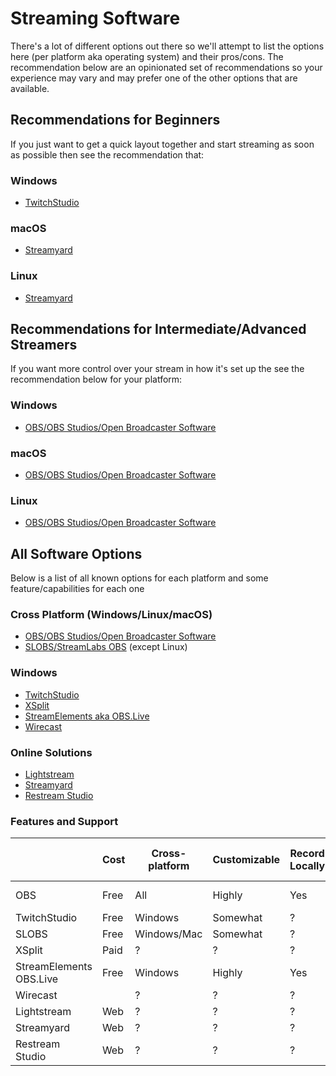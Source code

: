 # Streaming Software
There's a lot of different options out there so we'll attempt to list the options here (per platform aka operating system) and their pros/cons. The recommendation below are an opinionated set of recommendations so your experience may vary and may prefer one of the other options that are available.

## Recommendations for Beginners
If you just want to get a quick layout together and start streaming as soon as possible then see the recommendation that:

  ### Windows
  - [TwitchStudio](https://www.twitch.tv/broadcast/studio)

  ### macOS
  - [Streamyard](https://streamyard.com/)

  ### Linux
  - [Streamyard](https://streamyard.com/)

## Recommendations for Intermediate/Advanced Streamers
If you want more control over your stream in how it's set up the see the recommendation below for your platform:

### Windows
- [OBS/OBS Studios/Open Broadcaster Software](https://obsproject.com/)

### macOS
- [OBS/OBS Studios/Open Broadcaster Software](https://obsproject.com/)

### Linux
- [OBS/OBS Studios/Open Broadcaster Software](https://obsproject.com/)

## All Software Options
Below is a list of all known options for each platform and some feature/capabilities for each one

### Cross Platform (Windows/Linux/macOS)

- [OBS/OBS Studios/Open Broadcaster Software](https://obsproject.com/)
- [SLOBS/StreamLabs OBS](https://streamlabs.com/) (except Linux)

### Windows

- [TwitchStudio](https://www.twitch.tv/broadcast/studio)
- [XSplit](https://www.xsplit.com/)
- [StreamElements aka OBS.Live](https://streamelements.com/obslive)
- [Wirecast](https://www.telestream.net/wirecast/)


### Online Solutions
- [Lightstream](https://golightstream.com/)
- [Streamyard](https://streamyard.com/)
- [Restream Studio](https://restream.io/live-studio)


### Features and Support

|                         | Cost | Cross-platform | Customizable | Record Locally | Export/Save Settings | Multi-Profile Support | Plugins | External API   | Themeable | Stream Key/Login |
| ----------------------- | ---- | -------------- | ------------ | -------------- | -------------------- | --------------------- | ------- | -------------- | --------- | --------------- |
| OBS                     | Free | All            | Highly       | Yes            | Yes                  | Yes                   | Yes     | Yes via Plugin | Yes       | Both |
| TwitchStudio            | Free | Windows        | Somewhat     | ?              | ?                    | ?                     | ?       | ?              | ?         | Login |
| SLOBS                   | Free | Windows/Mac    | Somewhat     | ?              | ?                    | ?                     | ?       | ?              | ?         | ? |
| XSplit                  | Paid | ?              | ?            | ?              | ?                    | ?                     | ?       | ?              | ?         | ? |
| StreamElements OBS.Live | Free | Windows        | Highly       | Yes            | Yes                  | Yes                   | Yes     | Yes via Plugin | Yes       | ? |
| Wirecast                |      | ?              | ?            | ?              | ?                    | ?                     | ?       | ?              | ?         | ? |
| Lightstream             | Web  | ?              | ?            | ?              | ?                    | ?                     | ?       | ?              | ?         | ? |
| Streamyard              | Web  | ?              | ?            | ?              | ?                    | ?                     | ?       | ?              | ?         | ? |
| Restream Studio         | Web  | ?              | ?            | ?              | ?                    | ?                     | ?       | ?              | ?         | ? |
